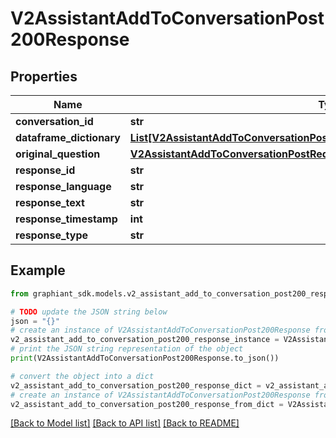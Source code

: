 # V2AssistantAddToConversationPost200Response


## Properties

Name | Type | Description | Notes
------------ | ------------- | ------------- | -------------
**conversation_id** | **str** |  | [optional] 
**dataframe_dictionary** | [**List[V2AssistantAddToConversationPost200ResponseDataframeDictionaryInner]**](V2AssistantAddToConversationPost200ResponseDataframeDictionaryInner.md) |  | [optional] 
**original_question** | [**V2AssistantAddToConversationPostRequestQuestion**](V2AssistantAddToConversationPostRequestQuestion.md) |  | [optional] 
**response_id** | **str** |  | [optional] 
**response_language** | **str** |  | [optional] 
**response_text** | **str** |  | [optional] 
**response_timestamp** | **int** |  | [optional] 
**response_type** | **str** |  | [optional] 

## Example

```python
from graphiant_sdk.models.v2_assistant_add_to_conversation_post200_response import V2AssistantAddToConversationPost200Response

# TODO update the JSON string below
json = "{}"
# create an instance of V2AssistantAddToConversationPost200Response from a JSON string
v2_assistant_add_to_conversation_post200_response_instance = V2AssistantAddToConversationPost200Response.from_json(json)
# print the JSON string representation of the object
print(V2AssistantAddToConversationPost200Response.to_json())

# convert the object into a dict
v2_assistant_add_to_conversation_post200_response_dict = v2_assistant_add_to_conversation_post200_response_instance.to_dict()
# create an instance of V2AssistantAddToConversationPost200Response from a dict
v2_assistant_add_to_conversation_post200_response_from_dict = V2AssistantAddToConversationPost200Response.from_dict(v2_assistant_add_to_conversation_post200_response_dict)
```
[[Back to Model list]](../README.md#documentation-for-models) [[Back to API list]](../README.md#documentation-for-api-endpoints) [[Back to README]](../README.md)


